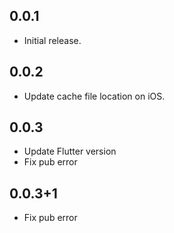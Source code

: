 ## 0.0.1

* Initial release.

## 0.0.2

* Update cache file location on iOS.

## 0.0.3

* Update Flutter version
* Fix pub error

## 0.0.3+1

* Fix pub error
